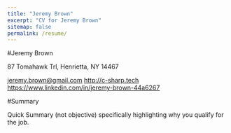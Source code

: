 ```yaml
---
title: "Jeremy Brown"
excerpt: "CV for Jeremy Brown"
sitemap: false
permalink: /resume/
---
```


#Jeremy Brown

87 Tomahawk Trl, Henrietta, NY 14467

jeremy.brown@gmail.com
http://c-sharp.tech
https://www.linkedin.com/in/jeremy-brown-44a6267

#Summary

Quick Summary (not objective) specifically highlighting why you qualify for the job.

